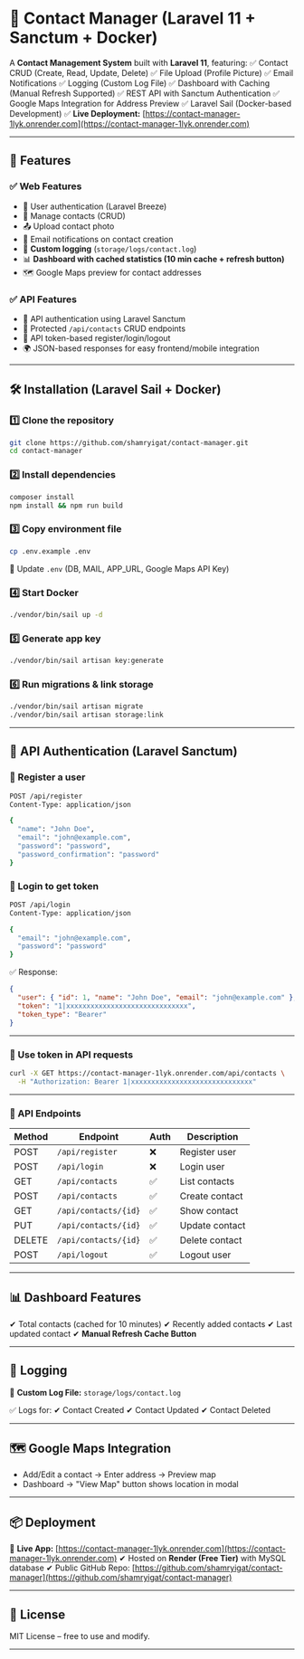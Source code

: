 # 📇 Contact Manager (Laravel 11 + Sanctum + Docker)

A **Contact Management System** built with **Laravel 11**, featuring:
✅ Contact CRUD (Create, Read, Update, Delete)
✅ File Upload (Profile Picture)
✅ Email Notifications
✅ Logging (Custom Log File)
✅ Dashboard with Caching (Manual Refresh Supported)
✅ REST API with Sanctum Authentication
✅ Google Maps Integration for Address Preview
✅ Laravel Sail (Docker-based Development)
✅ **Live Deployment:** [https://contact-manager-1lyk.onrender.com](https://contact-manager-1lyk.onrender.com)

---

## 🚀 Features

### ✅ Web Features

* 👤 User authentication (Laravel Breeze)
* 📇 Manage contacts (CRUD)
* 📤 Upload contact photo
* 📧 Email notifications on contact creation
* 📝 **Custom logging** (`storage/logs/contact.log`)
* 📊 **Dashboard with cached statistics (10 min cache + refresh button)**
* 🗺️ Google Maps preview for contact addresses

### ✅ API Features

* 🔐 API authentication using Laravel Sanctum
* 📄 Protected `/api/contacts` CRUD endpoints
* 🔑 API token-based register/login/logout
* 🌍 JSON-based responses for easy frontend/mobile integration

---

## 🛠️ Installation (Laravel Sail + Docker)

### 1️⃣ Clone the repository

```bash
git clone https://github.com/shamryigat/contact-manager.git
cd contact-manager
```

### 2️⃣ Install dependencies

```bash
composer install
npm install && npm run build
```

### 3️⃣ Copy environment file

```bash
cp .env.example .env
```

🔧 Update `.env` (DB, MAIL, APP\_URL, Google Maps API Key)

### 4️⃣ Start Docker

```bash
./vendor/bin/sail up -d
```

### 5️⃣ Generate app key

```bash
./vendor/bin/sail artisan key:generate
```

### 6️⃣ Run migrations & link storage

```bash
./vendor/bin/sail artisan migrate
./vendor/bin/sail artisan storage:link
```

---

## 🔑 API Authentication (Laravel Sanctum)

### 📌 Register a user

```bash
POST /api/register
Content-Type: application/json

{
  "name": "John Doe",
  "email": "john@example.com",
  "password": "password",
  "password_confirmation": "password"
}
```

### 📌 Login to get token

```bash
POST /api/login
Content-Type: application/json

{
  "email": "john@example.com",
  "password": "password"
}
```

✅ Response:

```json
{
  "user": { "id": 1, "name": "John Doe", "email": "john@example.com" },
  "token": "1|xxxxxxxxxxxxxxxxxxxxxxxxxxxxxx",
  "token_type": "Bearer"
}
```

---

### 📌 Use token in API requests

```bash
curl -X GET https://contact-manager-1lyk.onrender.com/api/contacts \
  -H "Authorization: Bearer 1|xxxxxxxxxxxxxxxxxxxxxxxxxxxxxx"
```

---

### 📌 API Endpoints

| Method | Endpoint             | Auth | Description    |
| ------ | -------------------- | ---- | -------------- |
| POST   | `/api/register`      | ❌    | Register user  |
| POST   | `/api/login`         | ❌    | Login user     |
| GET    | `/api/contacts`      | ✅    | List contacts  |
| POST   | `/api/contacts`      | ✅    | Create contact |
| GET    | `/api/contacts/{id}` | ✅    | Show contact   |
| PUT    | `/api/contacts/{id}` | ✅    | Update contact |
| DELETE | `/api/contacts/{id}` | ✅    | Delete contact |
| POST   | `/api/logout`        | ✅    | Logout user    |

---

## 📊 Dashboard Features

✔ Total contacts (cached for 10 minutes)
✔ Recently added contacts
✔ Last updated contact
✔ **Manual Refresh Cache Button**

---

## 📝 Logging

📂 **Custom Log File:**
`storage/logs/contact.log`

✅ Logs for:
✔ Contact Created
✔ Contact Updated
✔ Contact Deleted

---

## 🗺️ Google Maps Integration

* Add/Edit a contact → Enter address → Preview map
* Dashboard → "View Map" button shows location in modal

---

## 📦 Deployment

🚀 **Live App:** [https://contact-manager-1lyk.onrender.com](https://contact-manager-1lyk.onrender.com)
✔ Hosted on **Render (Free Tier)** with MySQL database
✔ Public GitHub Repo: [https://github.com/shamryigat/contact-manager](https://github.com/shamryigat/contact-manager)

---

## 📜 License

MIT License – free to use and modify.

---